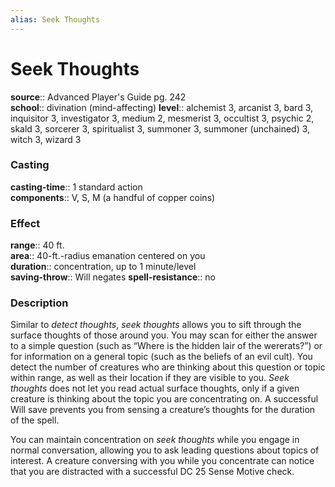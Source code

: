 ```yaml
---
alias: Seek Thoughts
---
```


# Seek Thoughts 

**source**:: Advanced Player's Guide pg. 242  
**school**:: divination (mind-affecting)
**level**:: alchemist 3, arcanist 3, bard 3, inquisitor 3, investigator 3, medium 2, mesmerist 3, occultist 3, psychic 2, skald 3, sorcerer 3, spiritualist 3, summoner 3, summoner (unchained) 3, witch 3, wizard 3

### Casting 

**casting-time**:: 1 standard action  
**components**:: V, S, M (a handful of copper coins)

### Effect 

**range**:: 40 ft.  
**area**:: 40-ft.-radius emanation centered on you  
**duration**:: concentration, up to 1 minute/level  
**saving-throw**:: Will negates
**spell-resistance**:: no

### Description 

Similar to *detect thoughts*, *seek thoughts* allows you to sift through the surface thoughts of those around you. You may scan for either the answer to a simple question (such as “Where is the hidden lair of the wererats?”) or for information on a general topic (such as the beliefs of an evil cult). You detect the number of creatures who are thinking about this question or topic within range, as well as their location if they are visible to you. *Seek thoughts* does not let you read actual surface thoughts, only if a given creature is thinking about the topic you are concentrating on. A successful Will save prevents you from sensing a creature’s thoughts for the duration of the spell.  
  
You can maintain concentration on *seek thoughts* while you engage in normal conversation, allowing you to ask leading questions about topics of interest. A creature conversing with you while you concentrate can notice that you are distracted with a successful DC 25 Sense Motive check.
